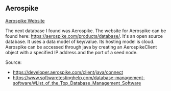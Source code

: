 ## Aerospike
[Aerospike Website](https://aerospike.com/products/database/)

The next database I found was Aerospike. 
The website for Aerospike can be found here: https://aerospike.com/products/database/. 
It's an open source database. It uses a data model of key/value. 
Its hosting model is cloud. 
Aerospike can be accessed through java by creating an AerospikeClient object with a specified IP address and the port of a seed node.

Source:
* https://developer.aerospike.com/client/java/connect 
* https://www.softwaretestinghelp.com/database-management-software/#List_of_the_Top_Database_Management_Software
